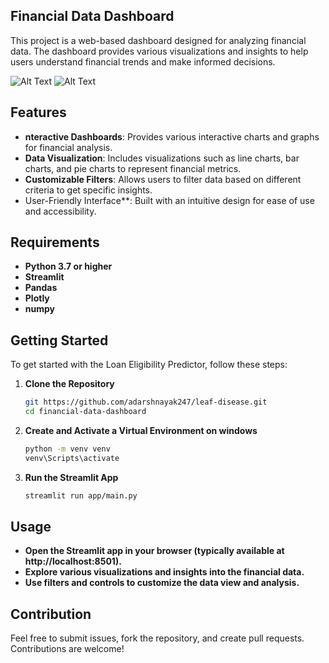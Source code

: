 ## Financial Data Dashboard
This project is a web-based dashboard designed for analyzing financial data. The dashboard provides various visualizations and insights to help users understand financial trends and make informed decisions.

![Alt Text](https://drive.google.com/uc?id=1lC9Ugj-q6aJHYQArZmbtG8QM4CbRidhv)
![Alt Text](https://drive.google.com/uc?id=1rkncaGC--4jCVMCmQtLo3A-mlELMlgcu)
## Features

- **nteractive Dashboards**: Provides various interactive charts and graphs for financial analysis.
- **Data Visualization**: Includes visualizations such as line charts, bar charts, and pie charts to represent financial metrics.
- **Customizable Filters**: Allows users to filter data based on different criteria to get specific insights.
- User-Friendly Interface**: Built with an intuitive design for ease of use and accessibility.

## Requirements

- **Python 3.7 or higher**
- **Streamlit**
- **Pandas**
- **Plotly**
- **numpy**

## Getting Started

To get started with the Loan Eligibility Predictor, follow these steps:

1. **Clone the Repository**

   ```bash
   git https://github.com/adarshnayak247/leaf-disease.git
   cd financial-data-dashboard
   ```
2. **Create and Activate a Virtual Environment on windows**

   ```bash
   python -m venv venv
   venv\Scripts\activate
   ```
3. **Run the Streamlit App**
   
   ```bash
   streamlit run app/main.py
   ```

## Usage
- **Open the Streamlit app in your browser (typically available at http://localhost:8501).**
- **Explore various visualizations and insights into the financial data.**
- **Use filters and controls to customize the data view and analysis.**

## Contribution
Feel free to submit issues, fork the repository, and create pull requests. Contributions are welcome!

